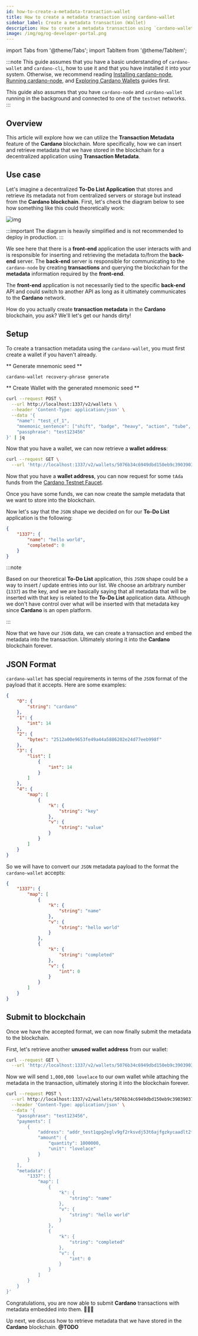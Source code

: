 ```yaml
---
id: how-to-create-a-metadata-transaction-wallet
title: How to create a metadata transaction using cardano-wallet
sidebar_label: Create a metadata transaction (Wallet)
description: How to create a metadata transaction using `cardano-wallet`
image: /img/og/og-developer-portal.png
---
```

import Tabs from '@theme/Tabs';
import TabItem from '@theme/TabItem';

:::note
This guide assumes that you have a basic understanding of `cardano-wallet` and `cardano-cli`, how to use it and that you have installed it into your system. Otherwise, we recommend reading [Installing cardano-node](docs/get-started/cardano-node/installing-cardano-node.md), [Running cardano-node](docs/get-started/cardano-node/running-cardano.md), and [Exploring Cardano Wallets](../integrate-cardano/creating-wallet-faucet) guides first.

This guide also assumes that you have `cardano-node` and `cardano-wallet` running in the background and connected to one of the `testnet` networks.
:::

## Overview 

This article will explore how we can utilize the **Transaction Metadata** feature of the **Cardano** blockchain. More specifically, how we can insert and retrieve metadata that we have stored in the blockchain for a decentralized application using **Transaction Metadata**.

## Use case

Let's imagine a decentralized **To-Do List Application** that stores and retrieve its metadata not from centralized servers or storage but instead from the **Cardano blockchain**. First, let's check the diagram below to see how something like this could theoretically work:

![img](../../static/img/tx-meta-data/todo-list-app.png)

:::important
The diagram is heavily simplified and is not recommended to deploy in production.
:::

We see here that there is a **front-end** application the user interacts with and is responsible for inserting and retrieving the metadata to/from the **back-end** server. The **back-end** server is responsible for communicating to the `cardano-node` by creating **transactions** and querying the blockchain for the **metadata** information required by the **front-end**.

The **front-end** application is not necessarily tied to the specific **back-end** API and could switch to another API as long as it ultimately communicates to the **Cardano** network.

How do you actually create **transaction metadata** in the **Cardano** blockchain, you ask? We'll let's get our hands dirty!

## Setup

To create a transaction metadata using the `cardano-wallet`, you must first create a wallet if you haven't already.

** Generate mnemonic seed **

```bash
cardano-wallet recovery-phrase generate
```

** Create Wallet with the generated mnemonic seed **

```bash
curl --request POST \
  --url http://localhost:1337/v2/wallets \
  --header 'Content-Type: application/json' \
  --data '{
    "name": "test_cf_1",
    "mnemonic_sentence": ["shift", "badge", "heavy", "action", "tube", "divide", "course", "quality", "capable", "velvet", "cart", "marriage", "vague", "aware", "maximum", "exist", "crime", "file", "analyst", "great", "cabbage", "course", "sad", "apology"],
    "passphrase": "test123456"
}' | jq
```

Now that you have a wallet, we can now retrieve a **wallet address**:

```bash
curl --request GET \
  --url 'http://localhost:1337/v2/wallets/5076b34c6949dbd150eb9c39039037543946bdce/addresses?state=unused' | jq '.[0]["id"]'
```

Now that you have a **wallet address**, you can now request for some `tAda` funds from the [Cardano Testnet Faucet](https://developers.cardano.org/en/testnets/cardano/tools/faucet).

Once you have some funds, we can now create the sample metadata that we want to store into the blockchain.

Now let's say that the `JSON` shape we decided on for our **To-Do List** application is the following:

```json
{
    "1337": {
        "name": "hello world",
        "completed": 0
    }
}
```

:::note

Based on our theoretical **To-Do List** application, this `JSON` shape could be a way to insert / update entries into our list. We choose an arbitrary number (`1337`) as the key, and we are basically saying that all metadata that will be inserted with that key is related to the **To-Do List** application data. Although we don't have control over what will be inserted with that metadata key since **Cardano** is an open platform.

:::

Now that we have our `JSON` data, we can create a transaction and embed the metadata into the transaction. Ultimately storing it into the **Cardano** blockchain forever.

## JSON Format

`cardano-wallet` has special requirements in terms of the `JSON` format of the payload that it accepts. Here are some examples: 

```json
{
    "0": {
        "string": "cardano"
    },
    "1": {
        "int": 14
    },
    "2": {
        "bytes": "2512a00e9653fe49a44a5886202e24d77eeb998f"
    },
    "3": {
        "list": [
            {
                "int": 14
            }
        ]
    },
    "4": {
        "map": [
            {
                "k": {
                    "string": "key"
                },
                "v": {
                    "string": "value"
                }
            }
        ]
    }
}
```

So we will have to convert our `JSON` metadata payload to the format the `cardano-wallet` accepts:

```json
{
    "1337": {
        "map": [
            {
                "k": {
                    "string": "name"
                },
                "v": {
                    "string": "hello world"
                }
            },
            {
                "k": {
                    "string": "completed"
                },
                "v": {
                    "int": 0
                }
            }
        ]
    }
}
```

## Submit to blockchain

Once we have the accepted format, we can now finally submit the metadata to the blockchain.

First, let's retrieve another **unused wallet address** from our wallet: 

```bash
curl --request GET \
  --url 'http://localhost:1337/v2/wallets/5076b34c6949dbd150eb9c39039037543946bdce/addresses?state=unused' | jq '.[0]["id"]'
```

Now we will send `1,000,000 lovelace` to our own wallet while attaching the metadata in the transaction, ultimately storing it into the blockchain forever.

```bash
curl --request POST \
  --url http://localhost:1337/v2/wallets/5076b34c6949dbd150eb9c39039037543946bdce/transactions \
  --header 'Content-Type: application/json' \
  --data '{
    "passphrase": "test123456",
    "payments": [
        {
            "address": "addr_test1qpg2eglv9gf2rksvdj53t6ajfgzkycaadlt2fatjyn4etpze0592agqpwraqajx2dsu2sxj64uese5s4qum293wuc00q6hnhqq",
            "amount": {
                "quantity": 1000000,
                "unit": "lovelace"
            }
        }
    ],
    "metadata": {
        "1337": {
            "map": [
                {
                    "k": {
                        "string": "name"
                    },
                    "v": {
                        "string": "hello world"
                    }
                },
                {
                    "k": {
                        "string": "completed"
                    },
                    "v": {
                        "int": 0
                    }
                }
            ]
        }
    }
}'
```

Congratulations, you are now able to submit **Cardano** transactions with metadata embedded into them. 🎉🎉🎉

Up next, we discuss how to retrieve metadata that we have stored in the **Cardano** blockchain. **@TODO**

